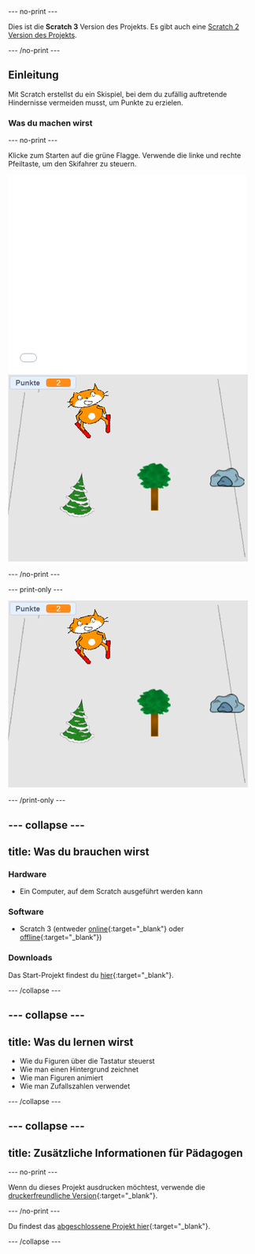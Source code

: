 --- no-print ---

Dies ist die **Scratch 3** Version des Projekts. Es gibt auch eine [Scratch 2 Version des Projekts](https://projects.raspberrypi.org/de-DE/projects/scratch-cat-goes-skiing-scratch2).

--- /no-print ---

## Einleitung

Mit Scratch erstellst du ein Skispiel, bei dem du zufällig auftretende Hindernisse vermeiden musst, um Punkte zu erzielen.

### Was du machen wirst

--- no-print ---

Klicke zum Starten auf die grüne Flagge. Verwende die linke und rechte Pfeiltaste, um den Skifahrer zu steuern.

<div class="scratch-preview">
  <iframe allowtransparency="true" width="485" height="402" src="//scratch.mit.edu/projects/embed/405913614/?autostart=false" frameborder="0" scrolling="no"></iframe>
  <img src="images/skiing-final.png">
</div>

--- /no-print ---

--- print-only ---

![abgeschlossenes Projekt](images/skiing-final.png)

--- /print-only ---

--- collapse ---
---
title: Was du brauchen wirst
---

### Hardware

+ Ein Computer, auf dem Scratch ausgeführt werden kann

### Software

+ Scratch 3 (entweder [online](https://rpf.io/scratchon){:target="_blank"} oder [offline](https://rpf.io/scratchoff){:target="_blank"})

### Downloads

Das Start-Projekt findest du [hier](https://rpf.io/p/de-DE/scratch-cat-goes-skiing-go){:target="_blank"}.

--- /collapse ---

--- collapse ---
---
title: Was du lernen wirst
---

+ Wie du Figuren über die Tastatur steuerst
+ Wie man einen Hintergrund zeichnet
+ Wie man Figuren animiert
+ Wie man Zufallszahlen verwendet

--- /collapse ---

--- collapse ---
---
title: Zusätzliche Informationen für Pädagogen
---

--- no-print ---

Wenn du dieses Projekt ausdrucken möchtest, verwende die [druckerfreundliche Version](https://projects.raspberrypi.org/de-DE/projects/scratch-cat-goes-skiing/print){:target="_blank"}.

--- /no-print ---

Du findest das [abgeschlossene Projekt hier](https://rpf.io/p/de-DE/scratch-cat-goes-skiing-get){:target="_blank"}.

--- /collapse ---
